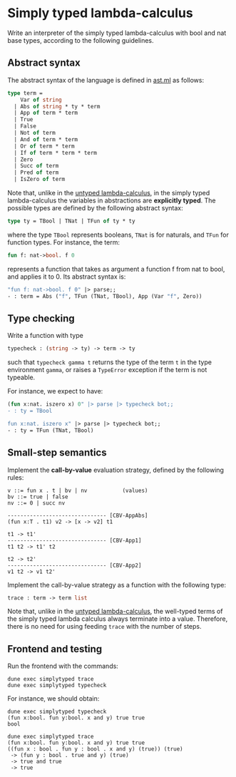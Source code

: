 # Simply typed lambda-calculus

Write an interpreter of the simply typed lambda-calculus with bool and nat base types, according to the following guidelines.

## Abstract syntax

The abstract syntax of the language is defined in [ast.ml](lib/ast.ml)
as follows:
```ocaml
type term =
    Var of string
  | Abs of string * ty * term
  | App of term * term
  | True
  | False
  | Not of term
  | And of term * term
  | Or of term * term
  | If of term * term * term
  | Zero
  | Succ of term
  | Pred of term
  | IsZero of term
```
Note that, unlike in the [untyped lambda-calculus](../untyped), in the simply typed lambda-calculus the variables in abstractions are **explicitly typed**. The possible types are defined by the following abstract syntax:
```ocaml
type ty = TBool | TNat | TFun of ty * ty
```
where the type `TBool` represents booleans, `TNat` is for naturals, and `TFun` for function types.
For instance, the term:
```ocaml
fun f: nat->bool. f 0
```
represents a function that takes as argument a function f from nat to bool, and applies it to 0.
Its abstract syntax is:
```ocaml
"fun f: nat->bool. f 0" |> parse;;
- : term = Abs ("f", TFun (TNat, TBool), App (Var "f", Zero))
```

## Type checking

Write a function with type
```ocaml
typecheck : (string -> ty) -> term -> ty
```
such that `typecheck gamma t` returns the type of the term `t` in the type environment `gamma`, or raises a `TypeError` exception if the term is not typeable.

For instance, we expect to have:
```ocaml
(fun x:nat. iszero x) 0" |> parse |> typecheck bot;;
- : ty = TBool

fun x:nat. iszero x" |> parse |> typecheck bot;;
- : ty = TFun (TNat, TBool)
```

## Small-step semantics

Implement the **call-by-value** evaluation strategy, defined by the following rules:
```
v ::= fun x . t | bv | nv           (values)
bv ::= true | false
nv ::= 0 | succ nv

------------------------------- [CBV-AppAbs]
(fun x:T . t1) v2 -> [x -> v2] t1

t1 -> t1'
------------------------------- [CBV-App1]
t1 t2 -> t1' t2

t2 -> t2'
------------------------------- [CBV-App2]
v1 t2 -> v1 t2'
```

Implement the call-by-value strategy as a function with the following type:
```ocaml
trace : term -> term list
```
Note that, unlike in the [untyped lambda-calculus](../untyped), the well-typed terms of the simply typed lambda calculus 
always terminate into a value. 
Therefore, there is no need for using feeding `trace` with the number of steps.


## Frontend and testing

Run the frontend with the commands:
```
dune exec simplytyped trace
dune exec simplytyped typecheck
```
For instance, we should obtain:
```
dune exec simplytyped typecheck
(fun x:bool. fun y:bool. x and y) true true
bool

dune exec simplytyped trace
(fun x:bool. fun y:bool. x and y) true true
((fun x : bool . fun y : bool . x and y) (true)) (true)
 -> (fun y : bool . true and y) (true)
 -> true and true
 -> true
```

